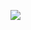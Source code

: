 ![](http://www.plantuml.com/plantuml/proxy?cache=no&src=https://raw.githubusercontent.com/oleksandrblazhko/ai-212-socheslo/laboratory-work-7/2-SoftwareDesign/2.7-PlantUML/ConceptClasses.puml)
